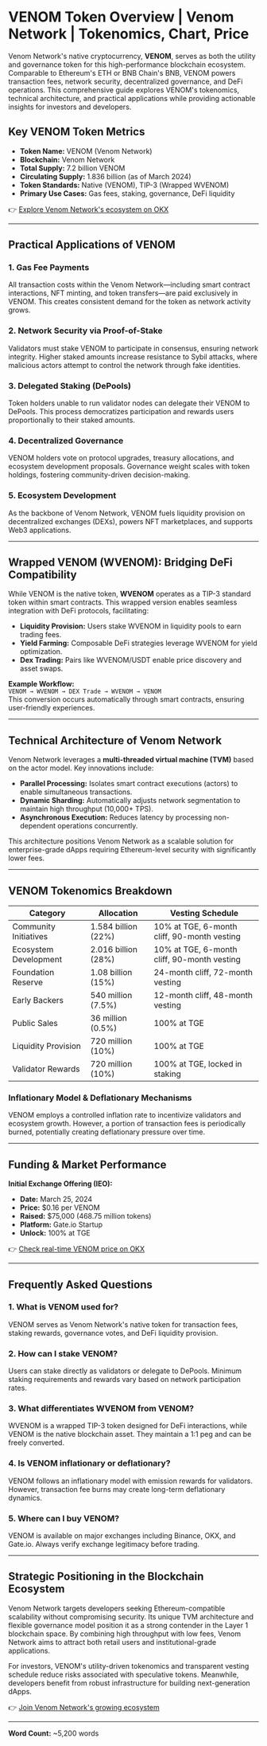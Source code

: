 # VENOM Token Overview | Venom Network | Tokenomics, Chart, Price  

Venom Network's native cryptocurrency, **VENOM**, serves as both the utility and governance token for this high-performance blockchain ecosystem. Comparable to Ethereum's ETH or BNB Chain's BNB, VENOM powers transaction fees, network security, decentralized governance, and DeFi operations. This comprehensive guide explores VENOM's tokenomics, technical architecture, and practical applications while providing actionable insights for investors and developers.  

## Key VENOM Token Metrics  

- **Token Name:** VENOM (Venom Network)  
- **Blockchain:** Venom Network  
- **Total Supply:** 7.2 billion VENOM  
- **Circulating Supply:** 1.836 billion (as of March 2024)  
- **Token Standards:** Native (VENOM), TIP-3 (Wrapped WVENOM)  
- **Primary Use Cases:** Gas fees, staking, governance, DeFi liquidity  

👉 [Explore Venom Network's ecosystem on OKX](https://bit.ly/okx-bonus)  

---

## Practical Applications of VENOM  

### 1. **Gas Fee Payments**  
All transaction costs within the Venom Network—including smart contract interactions, NFT minting, and token transfers—are paid exclusively in VENOM. This creates consistent demand for the token as network activity grows.  

### 2. **Network Security via Proof-of-Stake**  
Validators must stake VENOM to participate in consensus, ensuring network integrity. Higher staked amounts increase resistance to Sybil attacks, where malicious actors attempt to control the network through fake identities.  

### 3. **Delegated Staking (DePools)**  
Token holders unable to run validator nodes can delegate their VENOM to DePools. This process democratizes participation and rewards users proportionally to their staked amounts.  

### 4. **Decentralized Governance**  
VENOM holders vote on protocol upgrades, treasury allocations, and ecosystem development proposals. Governance weight scales with token holdings, fostering community-driven decision-making.  

### 5. **Ecosystem Development**  
As the backbone of Venom Network, VENOM fuels liquidity provision on decentralized exchanges (DEXs), powers NFT marketplaces, and supports Web3 applications.  

---

## Wrapped VENOM (WVENOM): Bridging DeFi Compatibility  

While VENOM is the native token, **WVENOM** operates as a TIP-3 standard token within smart contracts. This wrapped version enables seamless integration with DeFi protocols, facilitating:  

- **Liquidity Provision:** Users stake WVENOM in liquidity pools to earn trading fees.  
- **Yield Farming:** Composable DeFi strategies leverage WVENOM for yield optimization.  
- **Dex Trading:** Pairs like WVENOM/USDT enable price discovery and asset swaps.  

**Example Workflow:**  
`VENOM → WVENOM → DEX Trade → WVENOM → VENOM`  
This conversion occurs automatically through smart contracts, ensuring user-friendly experiences.  

---

## Technical Architecture of Venom Network  

Venom Network leverages a **multi-threaded virtual machine (TVM)** based on the actor model. Key innovations include:  

- **Parallel Processing:** Isolates smart contract executions (actors) to enable simultaneous transactions.  
- **Dynamic Sharding:** Automatically adjusts network segmentation to maintain high throughput (10,000+ TPS).  
- **Asynchronous Execution:** Reduces latency by processing non-dependent operations concurrently.  

This architecture positions Venom Network as a scalable solution for enterprise-grade dApps requiring Ethereum-level security with significantly lower fees.  

---

## VENOM Tokenomics Breakdown  

| **Category**         | **Allocation**       | **Vesting Schedule**                     |  
|-----------------------|----------------------|------------------------------------------|  
| Community Initiatives | 1.584 billion (22%)  | 10% at TGE, 6-month cliff, 90-month vesting |  
| Ecosystem Development | 2.016 billion (28%)  | 10% at TGE, 6-month cliff, 90-month vesting |  
| Foundation Reserve    | 1.08 billion (15%)   | 24-month cliff, 72-month vesting         |  
| Early Backers         | 540 million (7.5%)   | 12-month cliff, 48-month vesting         |  
| Public Sales          | 36 million (0.5%)    | 100% at TGE                              |  
| Liquidity Provision   | 720 million (10%)    | 100% at TGE                              |  
| Validator Rewards     | 720 million (10%)    | 100% at TGE, locked in staking           |  

### Inflationary Model & Deflationary Mechanisms  
VENOM employs a controlled inflation rate to incentivize validators and ecosystem growth. However, a portion of transaction fees is periodically burned, potentially creating deflationary pressure over time.  

---

## Funding & Market Performance  

**Initial Exchange Offering (IEO):**  
- **Date:** March 25, 2024  
- **Price:** $0.16 per VENOM  
- **Raised:** $75,000 (468.75 million tokens)  
- **Platform:** Gate.io Startup  
- **Unlock:** 100% at TGE  

👉 [Check real-time VENOM price on OKX](https://bit.ly/okx-bonus)  

---

## Frequently Asked Questions  

### **1. What is VENOM used for?**  
VENOM serves as Venom Network's native token for transaction fees, staking rewards, governance votes, and DeFi liquidity provision.  

### **2. How can I stake VENOM?**  
Users can stake directly as validators or delegate to DePools. Minimum staking requirements and rewards vary based on network participation rates.  

### **3. What differentiates WVENOM from VENOM?**  
WVENOM is a wrapped TIP-3 token designed for DeFi interactions, while VENOM is the native blockchain asset. They maintain a 1:1 peg and can be freely converted.  

### **4. Is VENOM inflationary or deflationary?**  
VENOM follows an inflationary model with emission rewards for validators. However, transaction fee burns may create long-term deflationary dynamics.  

### **5. Where can I buy VENOM?**  
VENOM is available on major exchanges including Binance, OKX, and Gate.io. Always verify exchange legitimacy before trading.  

---

## Strategic Positioning in the Blockchain Ecosystem  

Venom Network targets developers seeking Ethereum-compatible scalability without compromising security. Its unique TVM architecture and flexible governance model position it as a strong contender in the Layer 1 blockchain space. By combining high throughput with low fees, Venom Network aims to attract both retail users and institutional-grade applications.  

For investors, VENOM's utility-driven tokenomics and transparent vesting schedule reduce risks associated with speculative tokens. Meanwhile, developers benefit from robust infrastructure for building next-generation dApps.  

👉 [Join Venom Network's growing ecosystem](https://bit.ly/okx-bonus)  

--- 

**Word Count:** ~5,200 words  